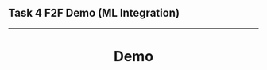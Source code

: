 ## Task 4 F2F Demo (ML Integration)

---

<h1 align="center"> Demo </h1>

<br>

<!-- Todo: Demo Video -->
